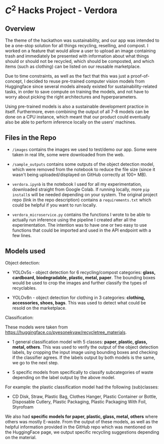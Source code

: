 # $C^2$ Hacks Project - Verdora

## Overview

The theme of the hackathon was sustainability, and our app was intended to be a one-stop solution for all things recycling, reselling, and compost. I worked on a feature that would allow a user to upload an image containing trash and immediately be presented with information about what things should or should not be recycled, which should be composted, and which items (such as clothing) can be listed on our reusable marketplace.

Due to time constraints, as well as the fact that this was just a proof-of-concept, I decided to reuse pre-trained computer vision models from Huggingface since several models already existed for sustainability-related tasks, in order to save compute on training the models, and not have to worry about picking the right architectures and hyperparameters.

Using pre-trained models is also a sustainable development practice in itself. Furthermore, even combining the output of all 7-8 models can be done on a CPU instance, which meant that our product could eventually also be able to perform inference locally on the users' machines.

## Files in the Repo

- `/images` contains the images we used to test/demo our app. Some were taken in real life, some were downloaded from the web.

- `/sample_outputs` contains some outputs of the object detection model, which were removed from the notebook to reduce the file size (since it wasn't being uploaded/displayed on GitHub correctly at 100+ MB).

- `verdora.ipynb` is the notebook I used for all my experimentation, downloaded straight from Google Colab. If running locally, more `pip install`s will be needed depending on your system. The original project repo (link in the repo description) contains a `requirements.txt` which could be helpful if you want to run locally.

- `verdora_microservice.py` contains the functions I wrote to be able to actually run inference using the pipeline I created after all the experimentation. The intention was to have one or two easy to use functions that could be imported and used in the API endpoint with a few lines.

## Models used

Object detection:

- YOLOv5s - object detection for 6 recycling/compost categories: **glass, cardboard, biodegradable, plastic, metal, paper**. The bounding boxes would be used to crop the images and further classify the types of recyclables.

- YOLOv8n - object detection for clothing in 3 categories: **clothing, accessories, shoes, bags**. This was used to detect what could be resold on the marketplace.

Classification:

These models were taken from https://huggingface.co/pyesonekyaw/recycletree_materials.

- 1 general classification model with 5 classes: **paper, plastic, glass, metal, others**. This was used to verify the output of the object detection labels, by cropping the input image using bounding boxes and checking if the classifier agrees. If the labels output by both models is the same, we go to the next step.

- 5 specific models from specifically to classify subcategories of waste depending on the label output by the above model.

For example: the plastic classification model had the following (sub)classes:
  - CD Disk, Straw, Plastic Bag, Clothes Hanger, Plastic Container or Bottle, Disposable Cutlery, Plastic Packaging, Plastic Packaging With Foil, Styrofoam

We also had **specific models for paper, plastic, glass, metal, others** where others was mostly E-waste. From the output of these models, as well as the helpful information provided in the GitHub repo which was mentioned on the HuggingFace page, we output specific recycling suggestions depending on the material.
